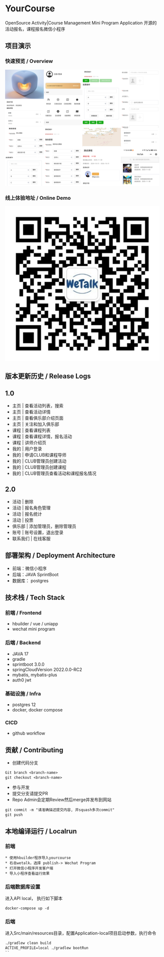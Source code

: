 # YourCourse

OpenSource Activity|Course Management Mini Program Application
开源的活动报名，课程报名微信小程序

## 项目演示

### 快速预览 / Overview

![alt text](docs/intro.png)

### 线上体验地址 / Online Demo

![alt text](docs/qr.png)


## 版本更新历史 / Release Logs

## 1.0

* 主页 | 查看活动列表，搜索
* 主页 | 查看活动详情
* 主页 | 查看俱乐部介绍页面
* 主页 | 关注和加入俱乐部
* 课程 | 查看课程列表
* 课程 | 查看课程详情，报名活动
* 课程 | 讲师介绍页
* 我的 | 用户登录
* 我的 | 申请CLUB和课程导师
* 我的 | CLUB管理员创建活动
* 我的 | CLUB管理员创建课程
* 我的 | CLUB管理员查看活动和课程报名情况

## 2.0

* 活动 | 删除
* 活动 | 报名角色管理
* 活动 | 报名统计
* 活动 | 投票
* 俱乐部 | 添加管理员，删除管理员
* 账号 | 账号设置，退出登录
* 联系我们 | 在线客服  


## 部署架构 / Deployment Architecture

* 前端：微信小程序 
* 后端：JAVA SprintBoot
* 数据库： postgres


## 技术栈 / Tech Stack

### 前端 / Frontend

* hbuilder / vue / uniapp
* wechat mini program

### 后端  / Backend

* JAVA 17
* gradle 
* sprintboot 3.0.0
* springCloudVersion 2022.0.0-RC2
* mybatis, mybatis-plus
* auth0 jwt

### 基础设施 / Infra
* postgres 12
* docker, docker compose

### CICD
* github workflow


## 贡献 / Contributing

* 创建代码分支

```shell
Git branch <branch-name>
git checkout <branch-name>
```
* 参与开发 
* 提交分支请提交PR
* Repo Admin会定期Review然后merge并发布到网站

```shell
git commit -m "请准确描述提交内容, 并squash多次commit"
git push
```

## 本地编译运行 / Localrun

### 前端

```text
* 使用hbuilder程序导入yourcourse
* 右击wetalk，选择 publish-> Wechat Program
* 打开微信小程序开发客户端
* 导入小程序查看运行效果
```

### 后端数据库设置 

进入API local， 执行如下脚本

```shell
docker-compose up -d
```

### 后端

进入Src/main/resources目录，配置Application-local项目启动参数，执行命令

```shell
./gradlew clean build
ACTIVE_PROFILE=local ./gradlew bootRun
``
